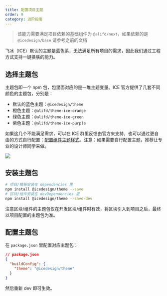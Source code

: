 ```yaml
---
title: 配置项目主题
order: 9
category: 进阶指南
---
```


> 该能力需要满足项目依赖的基础组件为 `@alifd/next`，如果依赖的是 `@icedesign/base` 请参考之前的文档

飞冰（ICE）默认的主题是蓝色系，无法满足所有项目的需求，因此我们通过工程方式支持一键换肤的能力。

## 选择主题包

主题包即一个 npm 包，包里面对应的是一堆主题变量。ICE 官方提供了几套不同颜色的主题包，分别是：

- 默认的蓝色主题：`@icedesign/theme`
- 橙色主题：`@alifd/theme-ice-orange`
- 绿色主题：`@alifd/theme-ice-green`
- 紫色主题：`@alifd/theme-ice-purple`

如果这几个不能满足需求，可以在 ICE 群里反馈由官方来支持，也可以通过更自由的方式自行配置：[配置组件主题样式](https://fusion.design/help.html#/design-config-component)。注意：如果需要自行配置主题，推荐让专业的设计师同学来做。

![](https://img.alicdn.com/tfs/TB1y78lECzqK1RjSZPxXXc4tVXa-1768-702.png)

## 安装主题包

```bash
# 项目/模板安装在 dependencies 里
npm install @icedesign/theme --save
# 区块/组件安装在 devDependencies 里
npm install @icedesign/theme --save-dev
```

注意区块/组件的主题包仅在开发区块/组件时有效，将区块引入到项目之后，最终以项目配置的主题包为准。

## 配置主题包

在 `package.json` 里配置对应主题包：

```json
// package.json
{
  "buildConfig": {
    "theme": "@icedesign/theme"
  }
}
```

然后重新 dev 即可生效。